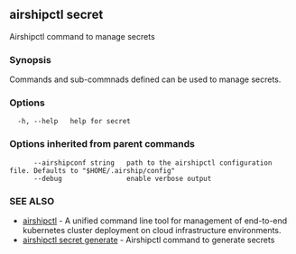 ## airshipctl secret

Airshipctl command to manage secrets

### Synopsis

Commands and sub-commnads defined can be used to manage secrets.

### Options

```
  -h, --help   help for secret
```

### Options inherited from parent commands

```
      --airshipconf string   path to the airshipctl configuration file. Defaults to "$HOME/.airship/config"
      --debug                enable verbose output
```

### SEE ALSO

* [airshipctl](airshipctl.md)	 - A unified command line tool for management of end-to-end kubernetes cluster deployment on cloud infrastructure environments.
* [airshipctl secret generate](airshipctl_secret_generate.md)	 - Airshipctl command to generate secrets

